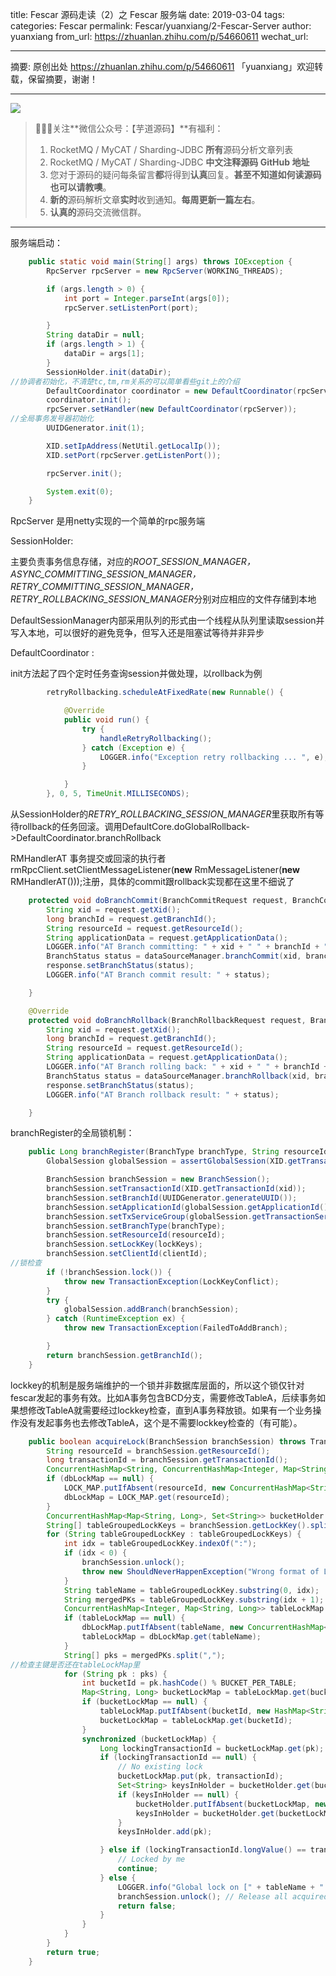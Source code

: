 title: Fescar 源码走读（2）之 Fescar 服务端
date: 2019-03-04
tags:
categories: Fescar
permalink: Fescar/yuanxiang/2-Fescar-Server
author: yuanxiang
from_url: https://zhuanlan.zhihu.com/p/54660611
wechat_url:

-------

摘要: 原创出处 https://zhuanlan.zhihu.com/p/54660611 「yuanxiang」欢迎转载，保留摘要，谢谢！


-------

![](http://www.iocoder.cn/images/common/wechat_mp_2017_07_31.jpg)

> 🙂🙂🙂关注**微信公众号：【芋道源码】**有福利：
> 1. RocketMQ / MyCAT / Sharding-JDBC **所有**源码分析文章列表
> 2. RocketMQ / MyCAT / Sharding-JDBC **中文注释源码 GitHub 地址**
> 3. 您对于源码的疑问每条留言**都**将得到**认真**回复。**甚至不知道如何读源码也可以请教噢**。
> 4. **新的**源码解析文章**实时**收到通知。**每周更新一篇左右**。
> 5. **认真的**源码交流微信群。

-------


服务端启动：

```java
    public static void main(String[] args) throws IOException {
        RpcServer rpcServer = new RpcServer(WORKING_THREADS);

        if (args.length > 0) {
            int port = Integer.parseInt(args[0]);
            rpcServer.setListenPort(port);

        }
        String dataDir = null;
        if (args.length > 1) {
            dataDir = args[1];
        }
        SessionHolder.init(dataDir);
//协调者初始化，不清楚tc,tm,rm关系的可以简单看些git上的介绍
        DefaultCoordinator coordinator = new DefaultCoordinator(rpcServer);
        coordinator.init();
        rpcServer.setHandler(new DefaultCoordinator(rpcServer));
//全局事务发号器初始化
        UUIDGenerator.init(1);

        XID.setIpAddress(NetUtil.getLocalIp());
        XID.setPort(rpcServer.getListenPort());

        rpcServer.init();

        System.exit(0);
    }
```

RpcServer 是用netty实现的一个简单的rpc服务端



SessionHolder:

主要负责事务信息存储，对应的*ROOT_SESSION_MANAGER，ASYNC_COMMITTING_SESSION_MANAGER，RETRY_COMMITTING_SESSION_MANAGER，RETRY_ROLLBACKING_SESSION_MANAGER*分别对应相应的文件存储到本地

DefaultSessionManager内部采用队列的形式由一个线程从队列里读取session并写入本地，可以很好的避免竞争，但写入还是阻塞试等待并非异步



DefaultCoordinator :

init方法起了四个定时任务查询session并做处理，以rollback为例

```java
        retryRollbacking.scheduleAtFixedRate(new Runnable() {

            @Override
            public void run() {
                try {
                    handleRetryRollbacking();
                } catch (Exception e) {
                    LOGGER.info("Exception retry rollbacking ... ", e);
                }

            }
        }, 0, 5, TimeUnit.MILLISECONDS);
```

从SessionHolder的*RETRY_ROLLBACKING_SESSION_MANAGER*里获取所有等待rollback的任务回滚。调用DefaultCore.doGlobalRollback->DefaultCoordinator.branchRollback

RMHandlerAT 事务提交或回滚的执行者rmRpcClient.setClientMessageListener(**new** RmMessageListener(**new** RMHandlerAT()));注册，具体的commit跟rollback实现都在这里不细说了

```java
    protected void doBranchCommit(BranchCommitRequest request, BranchCommitResponse response) throws TransactionException {
        String xid = request.getXid();
        long branchId = request.getBranchId();
        String resourceId = request.getResourceId();
        String applicationData = request.getApplicationData();
        LOGGER.info("AT Branch committing: " + xid + " " + branchId + " " + resourceId + " " + applicationData);
        BranchStatus status = dataSourceManager.branchCommit(xid, branchId, resourceId, applicationData);
        response.setBranchStatus(status);
        LOGGER.info("AT Branch commit result: " + status);

    }

    @Override
    protected void doBranchRollback(BranchRollbackRequest request, BranchRollbackResponse response) throws TransactionException {
        String xid = request.getXid();
        long branchId = request.getBranchId();
        String resourceId = request.getResourceId();
        String applicationData = request.getApplicationData();
        LOGGER.info("AT Branch rolling back: " + xid + " " + branchId + " " + resourceId);
        BranchStatus status = dataSourceManager.branchRollback(xid, branchId, resourceId, applicationData);
        response.setBranchStatus(status);
        LOGGER.info("AT Branch rollback result: " + status);

    }
```



branchRegister的全局锁机制：

```java
    public Long branchRegister(BranchType branchType, String resourceId, String clientId, String xid, String lockKeys) throws TransactionException {
        GlobalSession globalSession = assertGlobalSession(XID.getTransactionId(xid), GlobalStatus.Begin);

        BranchSession branchSession = new BranchSession();
        branchSession.setTransactionId(XID.getTransactionId(xid));
        branchSession.setBranchId(UUIDGenerator.generateUUID());
        branchSession.setApplicationId(globalSession.getApplicationId());
        branchSession.setTxServiceGroup(globalSession.getTransactionServiceGroup());
        branchSession.setBranchType(branchType);
        branchSession.setResourceId(resourceId);
        branchSession.setLockKey(lockKeys);
        branchSession.setClientId(clientId);
//锁检查
        if (!branchSession.lock()) {
            throw new TransactionException(LockKeyConflict);
        }
        try {
            globalSession.addBranch(branchSession);
        } catch (RuntimeException ex) {
            throw new TransactionException(FailedToAddBranch);

        }
        return branchSession.getBranchId();
    }
```

lockkey的机制是服务端维护的一个锁并非数据库层面的，所以这个锁仅针对fescar发起的事务有效。比如A事务包含BCD分支，需要修改TableA，后续事务如果想修改TableA就需要经过lockkey检查，直到A事务释放锁。如果有一个业务操作没有发起事务也去修改TableA，这个是不需要lockkey检查的（有可能）。

```java
    public boolean acquireLock(BranchSession branchSession) throws TransactionException {
        String resourceId = branchSession.getResourceId();
        long transactionId = branchSession.getTransactionId();
        ConcurrentHashMap<String, ConcurrentHashMap<Integer, Map<String, Long>>> dbLockMap = LOCK_MAP.get(resourceId);
        if (dbLockMap == null) {
            LOCK_MAP.putIfAbsent(resourceId, new ConcurrentHashMap<String, ConcurrentHashMap<Integer, Map<String, Long>>>());
            dbLockMap = LOCK_MAP.get(resourceId);
        }
        ConcurrentHashMap<Map<String, Long>, Set<String>> bucketHolder = branchSession.getLockHolder();
        String[] tableGroupedLockKeys = branchSession.getLockKey().split(";");
        for (String tableGroupedLockKey : tableGroupedLockKeys) {
            int idx = tableGroupedLockKey.indexOf(":");
            if (idx < 0) {
                branchSession.unlock();
                throw new ShouldNeverHappenException("Wrong format of LOCK KEYS: " + branchSession.getLockKey());
            }
            String tableName = tableGroupedLockKey.substring(0, idx);
            String mergedPKs = tableGroupedLockKey.substring(idx + 1);
            ConcurrentHashMap<Integer, Map<String, Long>> tableLockMap = dbLockMap.get(tableName);
            if (tableLockMap == null) {
                dbLockMap.putIfAbsent(tableName, new ConcurrentHashMap<Integer, Map<String, Long>>());
                tableLockMap = dbLockMap.get(tableName);
            }
            String[] pks = mergedPKs.split(",");
//检查主键是否还在tableLockMap里
            for (String pk : pks) {
                int bucketId = pk.hashCode() % BUCKET_PER_TABLE;
                Map<String, Long> bucketLockMap = tableLockMap.get(bucketId);
                if (bucketLockMap == null) {
                    tableLockMap.putIfAbsent(bucketId, new HashMap<String, Long>());
                    bucketLockMap = tableLockMap.get(bucketId);
                }
                synchronized (bucketLockMap) {
                    Long lockingTransactionId = bucketLockMap.get(pk);
                    if (lockingTransactionId == null) {
                        // No existing lock
                        bucketLockMap.put(pk, transactionId);
                        Set<String> keysInHolder = bucketHolder.get(bucketLockMap);
                        if (keysInHolder == null) {
                            bucketHolder.putIfAbsent(bucketLockMap, new ConcurrentSet<String>());
                            keysInHolder = bucketHolder.get(bucketLockMap);
                        }
                        keysInHolder.add(pk);

                    } else if (lockingTransactionId.longValue() == transactionId) {
                        // Locked by me
                        continue;
                    } else {
                        LOGGER.info("Global lock on [" + tableName + ":" + pk + "] is holding by " + lockingTransactionId);
                        branchSession.unlock(); // Release all acquired locks.
                        return false;
                    }
                }
            }
        }
        return true;
    }
```